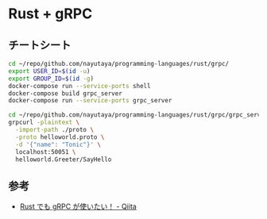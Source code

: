 # Rust + gRPC

## チートシート

```sh
cd ~/repo/github.com/nayutaya/programming-languages/rust/grpc/
export USER_ID=$(id -u)
export GROUP_ID=$(id -g)
docker-compose run --service-ports shell
docker-compose build grpc_server
docker-compose run --service-ports grpc_server

cd ~/repo/github.com/nayutaya/programming-languages/rust/grpc/grpc_server/
grpcurl -plaintext \
  -import-path ./proto \
  -proto helloworld.proto \
  -d '{"name": "Tonic"}' \
  localhost:50051 \
  helloworld.Greeter/SayHello
```

## 参考

* [Rust でも gRPC が使いたい！ - Qiita](https://qiita.com/watawuwu/items/114e2674736e44d4b16d)
